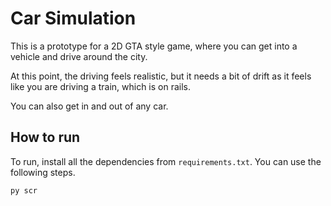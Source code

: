 # Car Simulation
This is a prototype for a 2D GTA style game, where you can get into a vehicle and drive around the city.

At this point, the driving feels realistic, but it needs a bit of drift as it feels like you are driving a train, which is on rails.

You can also get in and out of any car.

## How to run
To run, install all the dependencies from `requirements.txt`. You can use the following steps.

```pip install -r requirements.txt
py scr
```
